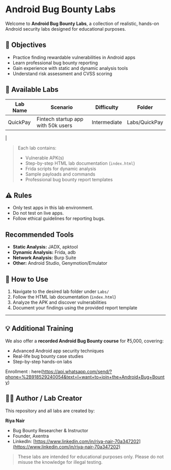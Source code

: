 # Android Bug Bounty Labs

Welcome to **Android Bug Bounty Labs**, a collection of realistic, hands-on Android security labs designed for educational purposes.

## 🎯 Objectives
- Practice finding rewardable vulnerabilities in Android apps
- Learn professional bug bounty reporting
- Gain experience with static and dynamic analysis tools
- Understand risk assessment and CVSS scoring

## 📂 Available Labs
| Lab Name | Scenario | Difficulty | Folder |
|----------|---------|-----------|--------|
| QuickPay | Fintech startup app with 50k users | Intermediate | Labs/QuickPay |
|  


> Each lab contains:
> - Vulnerable APK(s)  
> - Step-by-step HTML lab documentation (`index.html`)  
> - Frida scripts for dynamic analysis  
> - Sample payloads and commands  
> - Professional bug bounty report templates

## ⚠️ Rules
- Only test apps in this lab environment.  
- Do not test on live apps.  
- Follow ethical guidelines for reporting bugs.

##  Recommended Tools
- **Static Analysis:** JADX, apktool  
- **Dynamic Analysis:** Frida, adb  
- **Network Analysis:** Burp Suite  
- **Other:** Android Studio, Genymotion/Emulator

## 📖 How to Use
1. Navigate to the desired lab folder under `Labs/`  
2. Follow the HTML lab documentation (`index.html`)  
3. Analyze the APK and discover vulnerabilities  
4. Document your findings using the provided report template

---

## 💡 Additional Training

We also offer a **recorded Android Bug Bounty course** for ₹5,000, covering:

- Advanced Android app security techniques  
- Real-life bug bounty case studies  
- Step-by-step hands-on labs  

Enrollment :  here(https://api.whatsapp.com/send/?phone=%2B918529240054&text=I+want+to+join+the+Android+Bug+Bounty)


## 👩‍💻 Author / Lab Creator

This repository and all labs are created by:

**Riya Nair**  
- Bug Bounty Researcher & Instructor  
- Founder, Axentra   
- LinkedIn: [https://www.linkedin.com/in/riya-nair-70a347202](https://www.linkedin.com/in/riya-nair-70a347202)

> These labs are intended for educational purposes only. Please do not misuse the knowledge for illegal testing.
